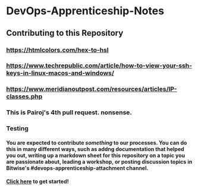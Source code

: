 # DevOps-Apprenticeship-Notes


## Contributing to this Repository

### https://htmlcolors.com/hex-to-hsl

### https://www.techrepublic.com/article/how-to-view-your-ssh-keys-in-linux-macos-and-windows/

### https://www.meridianoutpost.com/resources/articles/IP-classes.php

### This is Pairoj's 4th pull request. nonsense.

### Testing
#### You are expected to contribute _something_ to our processes. You can do this in many different ways, such as addng documentation that helped you out, writing up a markdown sheet for this repository on a topic you are passionate about, leading a workshop, or posting discussion topics in Bitwise's #devops-apprenticeship-attachment channel.

#### [Click here](https://docs.github.com/en/get-started/quickstart/contributing-to-projects) to get started!
